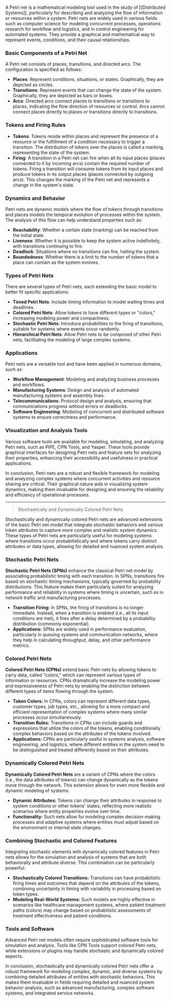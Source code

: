 A Petri net is a mathematical modeling tool used in the study of [[Distributed Systems]], particularly for describing and analyzing the flow of information or resources within a system. Petri nets are widely used in various fields such as computer science for modeling concurrent processes, operations research for workflow and logistics, and in control engineering for automated systems. They provide a graphical and mathematical way to represent events, conditions, and their causal relationships.

### Basic Components of a Petri Net

A Petri net consists of places, transitions, and directed arcs. The configuration is specified as follows:

- **Places**: Represent conditions, situations, or states. Graphically, they are depicted as circles.
- **Transitions**: Represent events that can change the state of the system. Graphically, they are depicted as bars or boxes.
- **Arcs**: Directed arcs connect places to transitions or transitions to places, indicating the flow direction of resources or control. Arcs cannot connect places directly to places or transitions directly to transitions.

### Tokens and Firing Rules

- **Tokens**: Tokens reside within places and represent the presence of a resource or the fulfillment of a condition necessary to trigger a transition. The distribution of tokens over the places is called a marking, representing the state of the system.
- **Firing**: A transition in a Petri net can fire when all its input places (places connected to it by incoming arcs) contain the required number of tokens. Firing a transition will consume tokens from its input places and produce tokens in its output places (places connected by outgoing arcs). This changes the marking of the Petri net and represents a change in the system's state.

### Dynamics and Behavior

Petri nets are dynamic models where the flow of tokens through transitions and places models the temporal evolution of processes within the system. The analysis of this flow can help understand properties such as:

- **Reachability**: Whether a certain state (marking) can be reached from the initial state.
- **Liveness**: Whether it is possible to keep the system active indefinitely, with transitions continuing to fire.
- **Deadlock**: Situations where no transitions can fire, halting the system.
- **Boundedness**: Whether there is a limit to the number of tokens that a place can contain as the system evolves.

### Types of Petri Nets

There are several types of Petri nets, each extending the basic model to better fit specific applications:

- **Timed Petri Nets**: Include timing information to model waiting times and deadlines.
- **Colored Petri Nets**: Allow tokens to have different types or "colors," increasing modeling power and compactness.
- **Stochastic Petri Nets**: Introduce probabilities to the firing of transitions, suitable for systems where events occur randomly.
- **Hierarchical Petri Nets**: Allow Petri nets to be composed of other Petri nets, facilitating the modeling of large complex systems.

### Applications

Petri nets are a versatile tool and have been applied in numerous domains, such as:

- **Workflow Management**: Modeling and analyzing business processes and workflows.
- **Manufacturing Systems**: Design and analysis of automated manufacturing systems and assembly lines.
- **Telecommunications**: Protocol design and analysis, ensuring that communications progress without errors or deadlocks.
- **Software Engineering**: Modeling of concurrent and distributed software systems to ensure correctness and performance.

### Visualization and Analysis Tools

Various software tools are available for modeling, simulating, and analyzing Petri nets, such as PIPE, CPN Tools, and Yasper. These tools provide graphical interfaces for designing Petri nets and feature sets for analyzing their properties, enhancing their accessibility and usefulness in practical applications.

In conclusion, Petri nets are a robust and flexible framework for modeling and analyzing complex systems where concurrent activities and resource sharing are critical. Their graphical nature aids in visualizing system dynamics, making them invaluable for designing and ensuring the reliability and efficiency of operational processes.

---
>Stochastically and Dynamically Colored Petri Nets

Stochastically and dynamically colored Petri nets are advanced extensions of the basic Petri net model that integrate stochastic behaviors and various token attributes to capture more complex and realistic system dynamics. These types of Petri nets are particularly useful for modeling systems where transitions occur probabilistically and where tokens carry distinct attributes or data types, allowing for detailed and nuanced system analysis.

### Stochastic Petri Nets

**Stochastic Petri Nets (SPNs)** enhance the classical Petri net model by associating probabilistic timing with each transition. In SPNs, transitions fire based on stochastic timing mechanisms, typically governed by probability distributions. This feature makes them particularly suited for analyzing performance and reliability in systems where timing is uncertain, such as in network traffic and manufacturing processes.

- **Transition Firing:** In SPNs, the firing of transitions is no longer immediate. Instead, when a transition is enabled (i.e., all its input conditions are met), it fires after a delay determined by a probability distribution (commonly exponential).
- **Applications:** SPNs are widely used in performance evaluation, particularly in queuing systems and communication networks, where they help in calculating throughput, delay, and other performance metrics.

### Colored Petri Nets

**Colored Petri Nets (CPNs)** extend basic Petri nets by allowing tokens to carry data, called "colors," which can represent various types of information or resources. CPNs dramatically increase the modeling power and expressiveness of Petri nets by enabling the distinction between different types of items flowing through the system.

- **Token Colors:** In CPNs, colors can represent different data types, customer types, job types, etc., allowing for a more compact and efficient representation of complex systems where many similar processes occur simultaneously.
- **Transition Rules:** Transitions in CPNs can include guards and expressions that utilize the colors of the tokens, enabling conditionally complex behaviors based on the attributes of the tokens involved.
- **Applications:** CPNs are particularly useful in systems analysis, software engineering, and logistics, where different entities in the system need to be distinguished and treated differently based on their attributes.

### Dynamically Colored Petri Nets

**Dynamically Colored Petri Nets** are a variant of CPNs where the colors (i.e., the data attributes of tokens) can change dynamically as the tokens move through the network. This extension allows for even more flexible and dynamic modeling of systems:

- **Dynamic Attributes:** Tokens can change their attributes in response to system conditions or other tokens' states, reflecting more realistic scenarios where entity properties evolve over time.
- **Functionality:** Such nets allow for modeling complex decision-making processes and adaptive systems where entities must adjust based on the environment or internal state changes.

### Combining Stochastic and Colored Features

Integrating stochastic elements with dynamically colored features in Petri nets allows for the simulation and analysis of systems that are both behaviorally and attribute diverse. This combination can be particularly powerful:

- **Stochastically Colored Transitions:** Transitions can have probabilistic firing times and outcomes that depend on the attributes of the tokens, combining uncertainty in timing with variability in processing based on token types.
- **Modeling Real-World Systems:** Such models are highly effective in scenarios like healthcare management systems, where patient treatment paths (colors) may change based on probabilistic assessments of treatment effectiveness and patient conditions.

### Tools and Software

Advanced Petri net models often require sophisticated software tools for simulation and analysis. Tools like CPN Tools support colored Petri nets, while extensions or plugins may handle stochastic and dynamically colored aspects.

In conclusion, stochastically and dynamically colored Petri nets offer a robust framework for modeling complex, dynamic, and diverse systems by combining detailed attributes of entities with stochastic behaviors. This makes them invaluable in fields requiring detailed and nuanced system behavior analysis, such as advanced manufacturing, complex software systems, and integrated service networks.